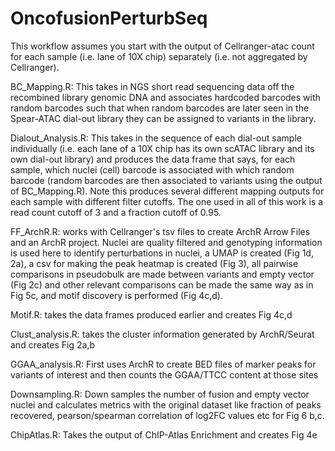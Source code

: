 # OncofusionPerturbSeq

This workflow assumes you start with the output of Cellranger-atac count for each sample (i.e. lane of 10X chip) separately (i.e. not aggregated by Cellranger). 

BC_Mapping.R: This takes in NGS short read sequencing data off the recombined library genomic DNA and associates hardcoded barcodes with random barcodes such that when random barcodes are later seen in the Spear-ATAC dial-out library they can be assigned to variants in the library.

Dialout_Analysis.R: This takes in the sequence of each dial-out sample individually (i.e. each lane of a 10X chip has its own scATAC library and its own dial-out library) and produces the data frame that says, for each sample, which nuclei (cell) barcode is associated with which random barcode (random barcodes are then associated to variants using the output of BC_Mapping.R). Note this produces several different mapping outputs for each sample with different filter cutoffs. The one used in all of this work is a read count cutoff of 3 and a fraction cutoff of 0.95. 

FF_ArchR.R: works with Cellranger's tsv files to create ArchR Arrow Files and an ArchR project. Nuclei are quality filtered and genotyping information is used here to identify perturbations in nuclei, a UMAP is created (Fig 1d, 2a), a csv for making the peak heatmap is created (Fig 3), all pairwise comparisons in pseudobulk are made between variants and empty vector (Fig 2c) and other relevant comparisons can be made the same way as in Fig 5c, and motif discovery is performed (Fig 4c,d). 

Motif.R: takes the data frames produced earlier and creates Fig 4c,d 

Clust_analysis.R: takes the cluster information generated by ArchR/Seurat and creates Fig 2a,b

GGAA_analysis.R: First uses ArchR to create BED files of marker peaks for variants of interest and then counts the GGAA/TTCC content at those sites

Downsampling.R: Down samples the number of fusion and empty vector nuclei and calculates metrics with the original dataset like fraction of peaks recovered, pearson/spearman correlation of log2FC values etc for Fig 6 b,c.

ChipAtlas.R: Takes the output of ChIP-Atlas Enrichment and creates Fig 4e
